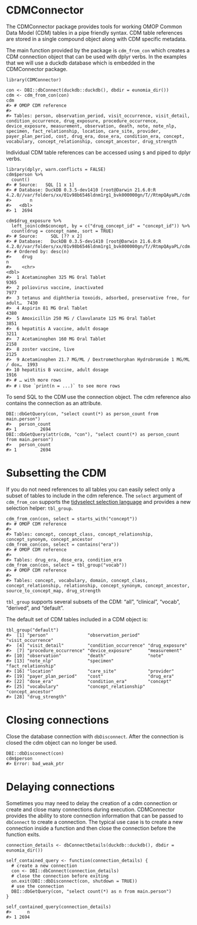 # CDMConnector

The CDMConnector package provides tools for working OMOP Common Data
Model (CDM) tables in a pipe friendly syntax. CDM table references are
stored in a single compound object along with CDM specific metadata.

The main function provided by the package is `cdm_from_con` which
creates a CDM connection object that can be used with dplyr verbs. In
the examples that we will use a duckdb database which is embedded in the
CDMConnector package.

    library(CDMConnector)

    con <- DBI::dbConnect(duckdb::duckdb(), dbdir = eunomia_dir())
    cdm <- cdm_from_con(con)
    cdm
    #> # OMOP CDM reference
    #> 
    #> Tables: person, observation_period, visit_occurrence, visit_detail, condition_occurrence, drug_exposure, procedure_occurrence, device_exposure, measurement, observation, death, note, note_nlp, specimen, fact_relationship, location, care_site, provider, payer_plan_period, cost, drug_era, dose_era, condition_era, concept, vocabulary, concept_relationship, concept_ancestor, drug_strength

Individual CDM table references can be accessed using `$` and piped to
dplyr verbs.

    library(dplyr, warn.conflicts = FALSE)
    cdm$person %>% 
      count()
    #> # Source:   SQL [1 x 1]
    #> # Database: DuckDB 0.3.5-dev1410 [root@Darwin 21.6.0:R 4.2.0//var/folders/xx/01v98b6546ldnm1rg1_bvk000000gn/T//RtmpQAyaPL/cdm.duckdb]
    #>       n
    #>   <dbl>
    #> 1  2694

    cdm$drug_exposure %>% 
      left_join(cdm$concept, by = c("drug_concept_id" = "concept_id")) %>% 
      count(drug = concept_name, sort = TRUE)
    #> # Source:     SQL [?? x 2]
    #> # Database:   DuckDB 0.3.5-dev1410 [root@Darwin 21.6.0:R 4.2.0//var/folders/xx/01v98b6546ldnm1rg1_bvk000000gn/T//RtmpQAyaPL/cdm.duckdb]
    #> # Ordered by: desc(n)
    #>    drug                                                                        n
    #>    <chr>                                                                   <dbl>
    #>  1 Acetaminophen 325 MG Oral Tablet                                         9365
    #>  2 poliovirus vaccine, inactivated                                          7977
    #>  3 tetanus and diphtheria toxoids, adsorbed, preservative free, for adult…  7430
    #>  4 Aspirin 81 MG Oral Tablet                                                4380
    #>  5 Amoxicillin 250 MG / Clavulanate 125 MG Oral Tablet                      3851
    #>  6 hepatitis A vaccine, adult dosage                                        3211
    #>  7 Acetaminophen 160 MG Oral Tablet                                         2158
    #>  8 zoster vaccine, live                                                     2125
    #>  9 Acetaminophen 21.7 MG/ML / Dextromethorphan Hydrobromide 1 MG/ML / dox…  1993
    #> 10 hepatitis B vaccine, adult dosage                                        1916
    #> # … with more rows
    #> # ℹ Use `print(n = ...)` to see more rows

To send SQL to the CDM use the connection object. The cdm reference also
contains the connection as an attribute.

    DBI::dbGetQuery(con, "select count(*) as person_count from main.person")
    #>   person_count
    #> 1         2694
    DBI::dbGetQuery(attr(cdm, "con"), "select count(*) as person_count from main.person")
    #>   person_count
    #> 1         2694

# Subsetting the CDM

If you do not need references to all tables you can easily select only a
subset of tables to include in the cdm reference. The `select` argument
of `cdm_from_con` supports the [tidyselect selection
language](https://tidyselect.r-lib.org/reference/language.html) and
provides a new selection helper: `tbl_group`.

    cdm_from_con(con, select = starts_with("concept"))
    #> # OMOP CDM reference
    #> 
    #> Tables: concept, concept_class, concept_relationship, concept_synonym, concept_ancestor
    cdm_from_con(con, select = contains("era"))
    #> # OMOP CDM reference
    #> 
    #> Tables: drug_era, dose_era, condition_era
    cdm_from_con(con, select = tbl_group("vocab"))
    #> # OMOP CDM reference
    #> 
    #> Tables: concept, vocabulary, domain, concept_class, concept_relationship, relationship, concept_synonym, concept_ancestor, source_to_concept_map, drug_strength

`tbl_group` supports several subsets of the CDM: “all”, “clinical”,
“vocab”, “derived”, and “default”.

The default set of CDM tables included in a CDM object is:

    tbl_group("default")
    #>  [1] "person"               "observation_period"   "visit_occurrence"    
    #>  [4] "visit_detail"         "condition_occurrence" "drug_exposure"       
    #>  [7] "procedure_occurrence" "device_exposure"      "measurement"         
    #> [10] "observation"          "death"                "note"                
    #> [13] "note_nlp"             "specimen"             "fact_relationship"   
    #> [16] "location"             "care_site"            "provider"            
    #> [19] "payer_plan_period"    "cost"                 "drug_era"            
    #> [22] "dose_era"             "condition_era"        "concept"             
    #> [25] "vocabulary"           "concept_relationship" "concept_ancestor"    
    #> [28] "drug_strength"

# Closing connections

Close the database connection with `dbDisconnect`. After the connection
is closed the cdm object can no longer be used.

    DBI::dbDisconnect(con)
    cdm$person
    #> Error: bad_weak_ptr

# Delaying connections

Sometimes you may need to delay the creation of a cdm connection or
create and close many connections during execution. CDMConnector
provides the ability to store connection information that can be passed
to `dbConnect` to create a connection. The typical use case is to create
a new connection inside a function and then close the connection before
the function exits.

    connection_details <- dbConnectDetails(duckdb::duckdb(), dbdir = eunomia_dir())

    self_contained_query <- function(connection_details) {
      # create a new connection
      con <- DBI::dbConnect(connection_details)
      # close the connection before exiting 
      on.exit(DBI::dbDisconnect(con, shutdown = TRUE))
      # use the connection
      DBI::dbGetQuery(con, "select count(*) as n from main.person")
    }

    self_contained_query(connection_details)
    #>      n
    #> 1 2694
